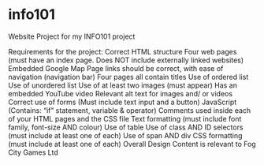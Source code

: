 # info101
Website Project for my INFO101 project

Requirements for the project:
Correct HTML structure
Four web pages (must have an index page. Does NOT include externally linked websites)
Embedded Google Map
Page links should be correct, with ease of navigation (navigation bar)
Four pages all contain titles 
Use of ordered list
Use of unordered list
Use of at least two images (must appear)
Has an embedded YouTube video
Relevant alt text for images and/ or videos 
Correct use of forms (Must include text input and a button)
JavaScript (Contains: “if” statement, variable & operator)
Comments used inside each of your HTML pages and the CSS file
Text formatting (must include font family, font-size AND colour)
Use of table
Use of class AND ID selectors (must include at least one of each)
Use of span AND div CSS formatting (must include at least one of each)
Overall Design
Content is relevant to Fog City Games Ltd
